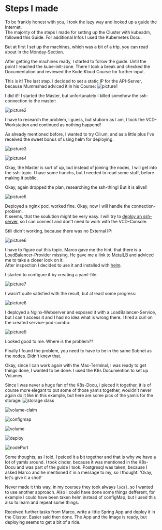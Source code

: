 # Steps I made
To be frankly honest with you, I took the lazy way and looked up a [guide](https://computingforgeeks.com/deploy-kubernetes-cluster-on-ubuntu-with-kubeadm/) the Internet. <br>
The majority of the steps I made for setting up the Cluster with kubeadm, followed this Guide. For additional Infos I used the Kubernetes Docu.

<p>But at first I set up the machines, which was a bit of a trip, you can read about in the Monday-Section. </p>

<p>After getting the machines ready, I started to follow the guide. Until the point I reached the kube-init-zone. There I took a break and checked the Documentation and reviewed the Kode Kloud Course for further input.</p>

This is it! The last step. I decided to set a static IP for the API-Server, because Mummshad adviced it in his Course:
 ![picture1](/Images/Bildschirm%C2%ADfoto%202023-02-01%20um%2011.22.10.png)

 I did it!! I started the Master, but unfortunately I killed somehow the ssh-connection to the master:

 ![picture2](/Images/Bildschirm%C2%ADfoto%202023-02-01%20um%2011.33.11.png) 
 
 I have to research the problem, I guess, but stuborn as I am, I took the VCD-Workstation and continued as nothing happend! 

 As already mentioned before, I wanted to try Cilium, and as a little plus I've received the sweet bonus of using helm for deploying.

 ![picture3](/Images/Bildschirm%C2%ADfoto%202023-02-01%20um%2011.51.19.png)

 ![picture4](/Images/Bildschirm%C2%ADfoto%202023-02-01%20um%2011.56.17.png)

 Okay, the Master is sort of up, but instead of joining the nodes, I will get into the ssh-topic. I have some hunchs, but I needed to read some stuff, before making it public.

 Okay, again dropped the plan, researching the ssh-thing! But it is alive!!

 ![picture5](/Images/Bildschirm%C2%ADfoto%202023-02-01%20um%2014.13.47.png)

 Deployed a nginx pod, worked fine. Okay, now I will handle the connection-problem. <br>
 It seems, that the soulution might be very easy. I will try to [deploy an ssh-server](https://www.octopus.com/blog/ssh-into-kubernetes-cluster), so I can connect and don't need to work with the VCD-Console.

 Still didn't working, because there was no External IP:

 ![picture6](/Images/Bildschirm%C2%ADfoto%202023-02-01%20um%2015.44.18.png)

 I have to figure out this topic. Marco gave me the hint, that there is a LoadBalancer-Provider missing. He gave me a link to [MetalLB](https://metallb.universe.tf/) and adviced me to take a closer look on it. <br>
 After inspection I decided to use it and installed with [helm](https://metallb.universe.tf/installation/).

 I started to configure it by creating a yaml-file:

 ![picture7](/Images/Bildschirm%C2%ADfoto%202023-02-01%20um%2017.26.10.png)

 I wasn't quite satisfied with the result, but at least some progress:

 ![picture8](/Images/Bildschirm%C2%ADfoto%202023-02-01%20um%2017.26.57.png)

 I deployed a Nginx-Webserver and exposed it with a LoadBalancer-Service, but I can't access it and I had no idea what is wrong there. I tired a curl on the created service-pod-combo:

 ![picture9](/Images/Bildschirm%C2%ADfoto%202023-02-02%20um%2015.00.20.png)

 Looked good to me. Where is the problem??

 Finally I found the problem, you need to have to be in the same Subnet as the nodes. Didn't knew that.

 Okay, since I can work again with the Mac-Terminal, I was ready to get things done, I wanted to be done.
 I used the K8s Documention to set up Volumes.

 Since I was never a huge fan of the K8s-Docu, I pieced it together, it is of course more elegant to put some of those yamls together, wouldn't never again do it like in this example, but here are some pics of the yamls for the storage: 
 ![storage class](/Images/Bildschirm%C2%ADfoto%202023-02-06%20um%2014.37.22.png)

 ![volume-claim](/Images/Bildschirm%C2%ADfoto%202023-02-06%20um%2014.36.41.png)

 ![configmap](/Images/Bildschirm%C2%ADfoto%202023-02-06%20um%2014.32.32.png)

 ![volume](/Images/Bildschirm%C2%ADfoto%202023-02-06%20um%2014.38.38.png)

 ![deploy](/Images/Bildschirm%C2%ADfoto%202023-02-06%20um%2014.39.10.png)

 ![nodePort](/Images/Bildschirm%C2%ADfoto%202023-02-06%20um%2014.31.37.png)

 Some thoughts, as I told, I peiced it a bit together and that is why we have a lot of yamls around. I took cinder, because it was mentioned in the K8s-Docu and was part of the guide I took.
 Postgresql was taken, because I asked Marco and he mentioned it in a message to my, so I thought: 'Okay, let's give it a shot!'

 Never made it this way, in my courses they took always `local`, so I wanted to use another approach. Also I could have done some things defferent, for example I could have been taken helm instead of configMap, but I used this also to learn and repeat some things. 

Received further tasks from Marco, write a little Spring App and deploy it in the Cluster. Easier said then done. The App and the Image is ready, but deploying seems to get a bit of a ride.
